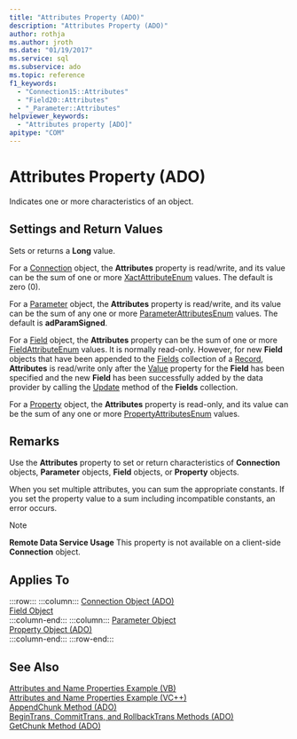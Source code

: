 ```yaml
---
title: "Attributes Property (ADO)"
description: "Attributes Property (ADO)"
author: rothja
ms.author: jroth
ms.date: "01/19/2017"
ms.service: sql
ms.subservice: ado
ms.topic: reference
f1_keywords:
  - "Connection15::Attributes"
  - "Field20::Attributes"
  - "_Parameter::Attributes"
helpviewer_keywords:
  - "Attributes property [ADO]"
apitype: "COM"
---
```

# Attributes Property (ADO)
Indicates one or more characteristics of an object.  
  
## Settings and Return Values  
 Sets or returns a **Long** value.  
  
 For a [Connection](./connection-object-ado.md) object, the **Attributes** property is read/write, and its value can be the sum of one or more [XactAttributeEnum](./xactattributeenum.md) values. The default is zero (0).  
  
 For a [Parameter](./parameter-object.md) object, the **Attributes** property is read/write, and its value can be the sum of any one or more [ParameterAttributesEnum](./parameterattributesenum.md) values. The default is **adParamSigned**.  
  
 For a [Field](./field-object.md) object, the **Attributes** property can be the sum of one or more [FieldAttributeEnum](./fieldattributeenum.md) values. It is normally read-only. However, for new **Field** objects that have been appended to the [Fields](./fields-collection-ado.md) collection of a [Record](./record-object-ado.md), **Attributes** is read/write only after the [Value](./value-property-ado.md) property for the **Field** has been specified and the new **Field** has been successfully added by the data provider by calling the [Update](./update-method.md) method of the **Fields** collection.  
  
 For a [Property](./property-object-ado.md) object, the **Attributes** property is read-only, and its value can be the sum of any one or more [PropertyAttributesEnum](./propertyattributesenum.md) values.  
  
## Remarks  
 Use the **Attributes** property to set or return characteristics of **Connection** objects, **Parameter** objects, **Field** objects, or **Property** objects.  
  
 When you set multiple attributes, you can sum the appropriate constants. If you set the property value to a sum including incompatible constants, an error occurs.  
  
> [!NOTE]
>  **Remote Data Service Usage** This property is not available on a client-side **Connection** object.  
  
## Applies To  

:::row:::
    :::column:::
        [Connection Object (ADO)](./connection-object-ado.md)  
        [Field Object](./field-object.md)  
    :::column-end:::
    :::column:::
        [Parameter Object](./parameter-object.md)  
        [Property Object (ADO)](./property-object-ado.md)  
    :::column-end:::
:::row-end:::

## See Also  
 [Attributes and Name Properties Example (VB)](./attributes-and-name-properties-example-vb.md)   
 [Attributes and Name Properties Example (VC++)](./attributes-and-name-properties-example-vc.md)   
 [AppendChunk Method (ADO)](./appendchunk-method-ado.md)   
 [BeginTrans, CommitTrans, and RollbackTrans Methods (ADO)](./begintrans-committrans-and-rollbacktrans-methods-ado.md)   
 [GetChunk Method (ADO)](./getchunk-method-ado.md)